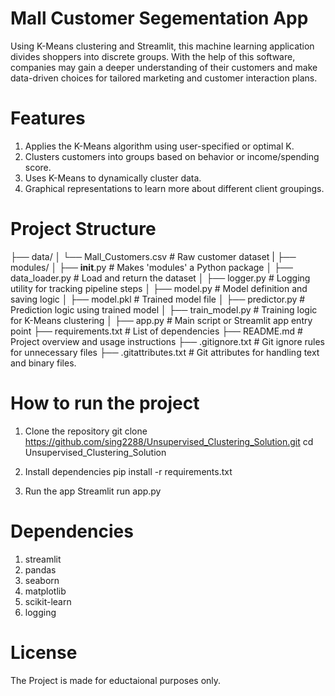# Mall Customer Segementation App
Using K-Means clustering and Streamlit, this machine learning application divides shoppers into discrete groups.  With the help of this software, companies may gain a deeper understanding of their customers and make data-driven choices for tailored marketing and customer interaction plans.

# Features
1. Applies the K-Means algorithm using user-specified or optimal K.
2. Clusters customers into groups based on behavior or income/spending score.
3. Uses K-Means to dynamically cluster data.
4. Graphical representations to learn more about different client groupings.

# Project Structure 

├── data/
│   └── Mall_Customers.csv            # Raw customer dataset
|
├── modules/
│   ├── __init__.py                   # Makes 'modules' a Python package
│   ├── data_loader.py                # Load and return the dataset
│   ├── logger.py                     # Logging utility for tracking pipeline steps
│   ├── model.py                      # Model definition and saving logic
│   ├── model.pkl                     # Trained model file
│   ├── predictor.py                  # Prediction logic using trained model
│   ├── train_model.py                # Training logic for K-Means clustering
│
├── app.py                            # Main script or Streamlit app entry point
├── requirements.txt                  # List of dependencies
├── README.md                         # Project overview and usage instructions
├── .gitignore.txt                    # Git ignore rules for unnecessary files
├── .gitattributes.txt                # Git attributes for handling text and binary files.

# How to run the project
1. Clone the repository 
git clone https://github.com/sing2288/Unsupervised_Clustering_Solution.git
cd Unsupervised_Clustering_Solution

2. Install dependencies
pip install -r requirements.txt

3. Run the app 
Streamlit run app.py 

# Dependencies 
1. streamlit
2. pandas
3. seaborn
4. matplotlib
5. scikit-learn
6. logging 

# License 
The Project is made for eductaional purposes only.
